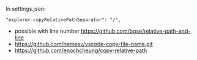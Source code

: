 In settings.json:

```
"explorer.copyRelativePathSeparator": "/",
```

- possible with line number https://github.com/bgse/relative-path-and-line
- https://github.com/nemesv/vscode-copy-file-name.git
- https://github.com/enochcheung/copy-relative-path
